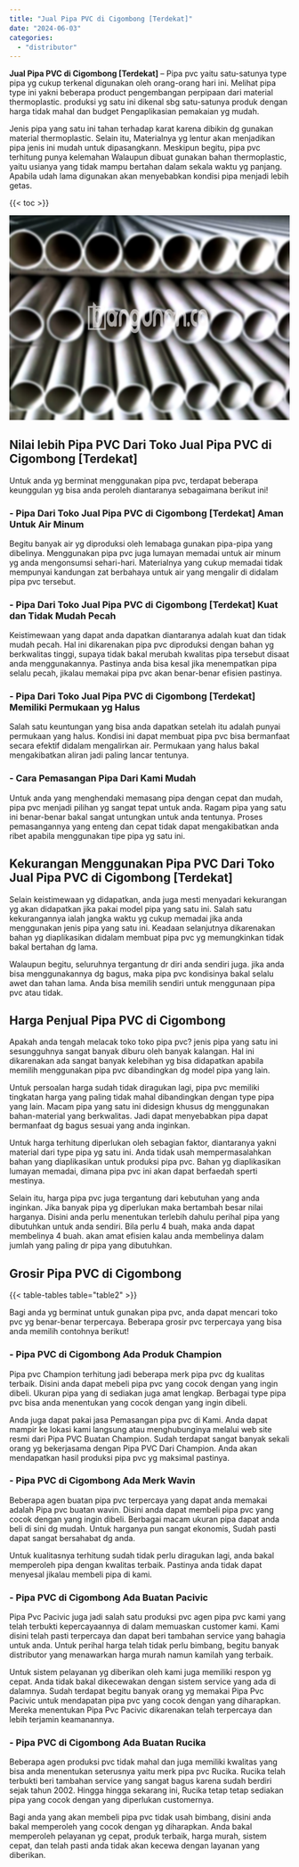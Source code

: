 ```yaml
---
title: "Jual Pipa PVC di Cigombong [Terdekat]"
date: "2024-06-03"
categories: 
  - "distributor"
---
```


**Jual Pipa PVC di Cigombong \[Terdekat\]** – Pipa pvc yaitu satu-satunya type pipa yg cukup terkenal digunakan oleh orang-orang hari ini. Melihat pipa type ini yakni beberapa product pengembangan perpipaan dari material thermoplastic. produksi yg satu ini dikenal sbg satu-satunya produk dengan harga tidak mahal dan budget Pengaplikasian pemakaian yg mudah.

Jenis pipa yang satu ini tahan terhadap karat karena dibikin dg gunakan material thermoplastic. Selain itu, Materialnya yg lentur akan menjadikan pipa jenis ini mudah untuk dipasangkann. Meskipun begitu, pipa pvc terhitung punya kelemahan Walaupun dibuat gunakan bahan thermoplastic, yaitu usianya yang tidak mampu bertahan dalam sekala waktu yg panjang. Apabila udah lama digunakan akan menyebabkan kondisi pipa menjadi lebih getas.

{{< toc >}}

![Jual Pipa PVC di Cigombong [Terdekat]](/images/jaul-pipa-pvc-62.png)

## Nilai lebih Pipa PVC Dari Toko Jual Pipa PVC di Cigombong \[Terdekat\]

Untuk anda yg berminat menggunakan pipa pvc, terdapat beberapa keunggulan yg bisa anda peroleh diantaranya sebagaimana berikut ini!

### \- Pipa Dari Toko Jual Pipa PVC di Cigombong \[Terdekat\] Aman Untuk Air Minum

Begitu banyak air yg diproduksi oleh lemabaga gunakan pipa-pipa yang dibelinya. Menggunakan pipa pvc juga lumayan memadai untuk air minum yg anda mengonsumsi sehari-hari. Materialnya yang cukup memadai tidak mempunyai kandungan zat berbahaya untuk air yang mengalir di didalam pipa pvc tersebut.

### \- Pipa Dari Toko Jual Pipa PVC di Cigombong \[Terdekat\] Kuat dan Tidak Mudah Pecah

Keistimewaan yang dapat anda dapatkan diantaranya adalah kuat dan tidak mudah pecah. Hal ini dikarenakan pipa pvc diproduksi dengan bahan yg berkwalitas tinggi, supaya tidak bakal merubah kwalitas pipa tersebut disaat anda menggunakannya. Pastinya anda bisa kesal jika menempatkan pipa selalu pecah, jikalau memakai pipa pvc akan benar-benar efisien pastinya.

### \- Pipa Dari Toko Jual Pipa PVC di Cigombong \[Terdekat\] Memiliki Permukaan yg Halus

Salah satu keuntungan yang bisa anda dapatkan setelah itu adalah punyai permukaan yang halus. Kondisi ini dapat membuat pipa pvc bisa bermanfaat secara efektif didalam mengalirkan air. Permukaan yang halus bakal mengakibatkan aliran jadi paling lancar tentunya.

### \- Cara Pemasangan Pipa Dari Kami Mudah

Untuk anda yang menghendaki memasang pipa dengan cepat dan mudah, pipa pvc menjadi pilihan yg sangat tepat untuk anda. Ragam pipa yang satu ini benar-benar bakal sangat untungkan untuk anda tentunya. Proses pemasangannya yang enteng dan cepat tidak dapat mengakibatkan anda ribet apabila menggunakan tipe pipa yg satu ini.

## Kekurangan Menggunakan Pipa PVC Dari Toko Jual Pipa PVC di Cigombong \[Terdekat\]

Selain keistimewaan yg didapatkan, anda juga mesti menyadari kekurangan yg akan didapatkan jika pakai model pipa yang satu ini. Salah satu kekurangannya ialah jangka waktu yg cukup memadai jika anda menggunakan jenis pipa yang satu ini. Keadaan selanjutnya dikarenakan bahan yg diaplikasikan didalam membuat pipa pvc yg memungkinkan tidak bakal bertahan dg lama.

Walaupun begitu, seluruhnya tergantung dr diri anda sendiri juga. jika anda bisa menggunakannya dg bagus, maka pipa pvc kondisinya bakal selalu awet dan tahan lama. Anda bisa memilih sendiri untuk menggunaan pipa pvc atau tidak.

## Harga Penjual Pipa PVC di Cigombong

Apakah anda tengah melacak toko toko pipa pvc? jenis pipa yang satu ini sesungguhnya sangat banyak diburu oleh banyak kalangan. Hal ini dikarenakan ada sangat banyak kelebihan yg bisa didapatkan apabila memilih menggunakan pipa pvc dibandingkan dg model pipa yang lain.

Untuk persoalan harga sudah tidak diragukan lagi, pipa pvc memiliki tingkatan harga yang paling tidak mahal dibandingkan dengan type pipa yang lain. Macam pipa yang satu ini didesign khusus dg menggunakan bahan-material yang berkwalitas. Jadi dapat menyebabkan pipa dapat bermanfaat dg bagus sesuai yang anda inginkan.

Untuk harga terhitung diperlukan oleh sebagian faktor, diantaranya yakni material dari type pipa yg satu ini. Anda tidak usah mempermasalahkan bahan yang diaplikasikan untuk produksi pipa pvc. Bahan yg diaplikasikan lumayan memadai, dimana pipa pvc ini akan dapat berfaedah sperti mestinya.

Selain itu, harga pipa pvc juga tergantung dari kebutuhan yang anda inginkan. Jika banyak pipa yg diperlukan maka bertambah besar nilai harganya. Disini anda perlu menentukan terlebih dahulu perihal pipa yang dibutuhkan untuk anda sendiri. Bila perlu 4 buah, maka anda dapat membelinya 4 buah. akan amat efisien kalau anda membelinya dalam jumlah yang paling dr pipa yang dibutuhkan.

## Grosir Pipa PVC di Cigombong

{{< table-tables table="table2" >}}

Bagi anda yg berminat untuk gunakan pipa pvc, anda dapat mencari toko pvc yg benar-benar terpercaya. Beberapa grosir pvc terpercaya yang bisa anda memilih contohnya berikut!

### \- Pipa PVC di Cigombong Ada Produk Champion

Pipa pvc Champion terhitung jadi beberapa merk pipa pvc dg kualitas terbaik. Disini anda dapat mebeli pipa pvc yang cocok dengan yang ingin dibeli. Ukuran pipa yang di sediakan juga amat lengkap. Berbagai type pipa pvc bisa anda menentukan yang cocok dengan yang ingin dibeli.

Anda juga dapat pakai jasa Pemasangan pipa pvc di Kami. Anda dapat mampir ke lokasi kami langsung atau menghubunginya melalui web site resmi dari Pipa PVC Buatan Champion. Sudah terdapat sangat banyak sekali orang yg bekerjasama dengan Pipa PVC Dari Champion. Anda akan mendapatkan hasil produksi pipa pvc yg maksimal pastinya.

### \- Pipa PVC di Cigombong Ada Merk Wavin

Beberapa agen buatan pipa pvc terpercaya yang dapat anda memakai adalah Pipa pvc buatan wavin. Disini anda dapat membeli pipa pvc yang cocok dengan yang ingin dibeli. Berbagai macam ukuran pipa dapat anda beli di sini dg mudah. Untuk harganya pun sangat ekonomis, Sudah pasti dapat sangat bersahabat dg anda.

Untuk kualitasnya terhitung sudah tidak perlu diragukan lagi, anda bakal memperoleh pipa dengan kwalitas terbaik. Pastinya anda tidak dapat menyesal jikalau membeli pipa di kami.

### \- Pipa PVC di Cigombong Ada Buatan Pacivic

Pipa Pvc Pacivic juga jadi salah satu produksi pvc agen pipa pvc kami yang telah terbukti kepercayaannya di dalam memuaskan customer kami. Kami disini telah pasti terpercaya dan dapat beri tambahan service yang bahagia untuk anda. Untuk perihal harga telah tidak perlu bimbang, begitu banyak distributor yang menawarkan harga murah namun kamilah yang terbaik.

Untuk sistem pelayanan yg diberikan oleh kami juga memiliki respon yg cepat. Anda tidak bakal dikecewakan dengan sistem service yang ada di dalamnya. Sudah terdapat begitu banyak orang yg memakai Pipa Pvc Pacivic untuk mendapatan pipa pvc yang cocok dengan yang diharapkan. Mereka menentukan Pipa Pvc Pacivic dikarenakan telah terpercaya dan lebih terjamin keamanannya.

### \- Pipa PVC di Cigombong Ada Buatan Rucika

Beberapa agen produksi pvc tidak mahal dan juga memiliki kwalitas yang bisa anda menentukan seterusnya yaitu merk pipa pvc Rucika. Rucika telah terbukti beri tambahan service yang sangat bagus karena sudah berdiri sejak tahun 2002. Hingga hingga sekarang ini, Rucika tetap tetap sediakan pipa yang cocok dengan yang diperlukan customernya.

Bagi anda yang akan membeli pipa pvc tidak usah bimbang, disini anda bakal memperoleh yang cocok dengan yg diharapkan. Anda bakal memperoleh pelayanan yg cepat, produk terbaik, harga murah, sistem cepat, dan telah pasti anda tidak akan kecewa dengan layanan yang diberikan.
